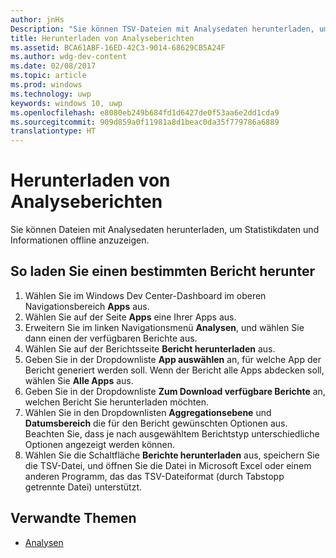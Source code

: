 ```yaml
---
author: jnHs
Description: "Sie können TSV-Dateien mit Analysedaten herunterladen, um Statistikdaten und Informationen offline anzuzeigen."
title: Herunterladen von Analyseberichten
ms.assetid: BCA61ABF-16ED-42C3-9014-68629CB5A24F
ms.author: wdg-dev-content
ms.date: 02/08/2017
ms.topic: article
ms.prod: windows
ms.technology: uwp
keywords: windows 10, uwp
ms.openlocfilehash: e8080eb249b684fd1d6427de0f53aa6e2dd1cda9
ms.sourcegitcommit: 909d859a0f11981a8d1beac0da35f779786a6889
translationtype: HT
---
```

# <a name="download-analytics-reports"></a>Herunterladen von Analyseberichten


Sie können Dateien mit Analysedaten herunterladen, um Statistikdaten und Informationen offline anzuzeigen.

## <a name="to-download-a-specific-report"></a>So laden Sie einen bestimmten Bericht herunter

1.  Wählen Sie im Windows Dev Center-Dashboard im oberen Navigationsbereich **Apps** aus.
2.  Wählen Sie auf der Seite **Apps** eine Ihrer Apps aus.
3.  Erweitern Sie im linken Navigationsmenü **Analysen**, und wählen Sie dann einen der verfügbaren Berichte aus.
4.  Wählen Sie auf der Berichtsseite **Bericht herunterladen** aus.
5.  Geben Sie in der Dropdownliste **App auswählen** an, für welche App der Bericht generiert werden soll. Wenn der Bericht alle Apps abdecken soll, wählen Sie **Alle Apps** aus.
6.  Geben Sie in der Dropdownliste **Zum Download verfügbare Berichte** an, welchen Bericht Sie herunterladen möchten.
7.  Wählen Sie in den Dropdownlisten **Aggregationsebene** und **Datumsbereich** die für den Bericht gewünschten Optionen aus. Beachten Sie, dass je nach ausgewähltem Berichtstyp unterschiedliche Optionen angezeigt werden können.
8.  Wählen Sie die Schaltfläche **Berichte herunterladen** aus, speichern Sie die TSV-Datei, und öffnen Sie die Datei in Microsoft Excel oder einem anderen Programm, das das TSV-Dateiformat (durch Tabstopp getrennte Datei) unterstützt.

## <a name="related-topics"></a>Verwandte Themen
- [Analysen](analytics.md)
